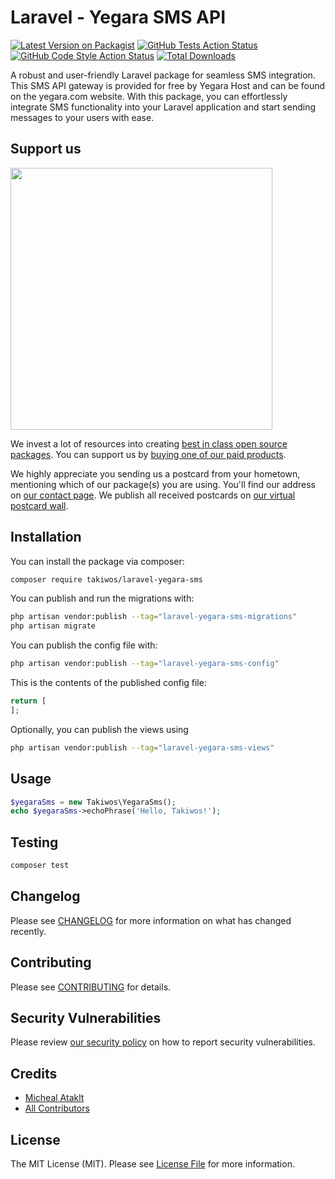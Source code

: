 # Laravel - Yegara SMS API

[![Latest Version on Packagist](https://img.shields.io/packagist/v/takiwos/laravel-yegara-sms.svg?style=flat-square)](https://packagist.org/packages/takiwos/laravel-yegara-sms)
[![GitHub Tests Action Status](https://img.shields.io/github/actions/workflow/status/takiwos/laravel-yegara-sms/run-tests.yml?branch=main&label=tests&style=flat-square)](https://github.com/takiwos/laravel-yegara-sms/actions?query=workflow%3Arun-tests+branch%3Amain)
[![GitHub Code Style Action Status](https://img.shields.io/github/actions/workflow/status/takiwos/laravel-yegara-sms/fix-php-code-style-issues.yml?branch=main&label=code%20style&style=flat-square)](https://github.com/takiwos/laravel-yegara-sms/actions?query=workflow%3A"Fix+PHP+code+style+issues"+branch%3Amain)
[![Total Downloads](https://img.shields.io/packagist/dt/takiwos/laravel-yegara-sms.svg?style=flat-square)](https://packagist.org/packages/takiwos/laravel-yegara-sms)

A robust and user-friendly Laravel package for seamless SMS integration. This SMS API gateway is provided for free by Yegara Host and can be found on the yegara.com website. With this package, you can effortlessly integrate SMS functionality into your Laravel application and start sending messages to your users with ease.

## Support us

[<img src="https://github-ads.s3.eu-central-1.amazonaws.com/laravel-yegara-sms.jpg?t=1" width="419px" />](https://spatie.be/github-ad-click/laravel-yegara-sms)

We invest a lot of resources into creating [best in class open source packages](https://spatie.be/open-source). You can support us by [buying one of our paid products](https://spatie.be/open-source/support-us).

We highly appreciate you sending us a postcard from your hometown, mentioning which of our package(s) you are using. You'll find our address on [our contact page](https://spatie.be/about-us). We publish all received postcards on [our virtual postcard wall](https://spatie.be/open-source/postcards).

## Installation

You can install the package via composer:

```bash
composer require takiwos/laravel-yegara-sms
```

You can publish and run the migrations with:

```bash
php artisan vendor:publish --tag="laravel-yegara-sms-migrations"
php artisan migrate
```

You can publish the config file with:

```bash
php artisan vendor:publish --tag="laravel-yegara-sms-config"
```

This is the contents of the published config file:

```php
return [
];
```

Optionally, you can publish the views using

```bash
php artisan vendor:publish --tag="laravel-yegara-sms-views"
```

## Usage

```php
$yegaraSms = new Takiwos\YegaraSms();
echo $yegaraSms->echoPhrase('Hello, Takiwos!');
```

## Testing

```bash
composer test
```

## Changelog

Please see [CHANGELOG](CHANGELOG.md) for more information on what has changed recently.

## Contributing

Please see [CONTRIBUTING](CONTRIBUTING.md) for details.

## Security Vulnerabilities

Please review [our security policy](../../security/policy) on how to report security vulnerabilities.

## Credits

-   [Micheal Ataklt](https://github.com/matakltm-code)
-   [All Contributors](../../contributors)

## License

The MIT License (MIT). Please see [License File](LICENSE.md) for more information.
